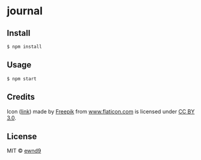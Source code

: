 # journal

## Install

```
$ npm install
```

## Usage

```
$ npm start
```

## Credits

Icon ([link](http://www.flaticon.com/free-icon/folded-newspaper_12844))
made by [Freepik](http://www.freepik.com) from www.flaticon.com
is licensed under [CC BY 3.0](http://creativecommons.org/licenses/by/3.0/).

## License

MIT © [ewnd9](http://ewnd9.com)
